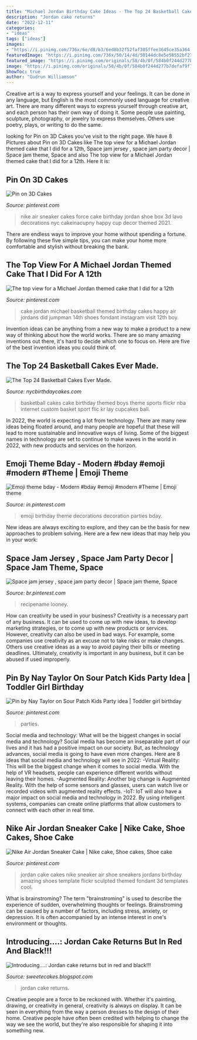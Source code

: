```yaml
---
title: "Michael Jordan Birthday Cake Ideas - The Top 24 Basketball Cakes Ever Made."
description: "Jordan cake returns"
date: "2022-12-11"
categories:
- "ideas"
tags: ["ideas"]
images:
- "https://i.pinimg.com/736x/6e/d8/b3/6ed8b32f52faf305ffee3645ce35a364.jpg"
featuredImage: "https://i.pinimg.com/736x/50/14/4d/50144dc8e5e58552bf27339a77becad0--d-cakes-birthday-cakes.jpg"
featured_image: "https://i.pinimg.com/originals/58/4b/0f/584b0f244d277b7defaf9f76596756fa.png"
image: "https://i.pinimg.com/originals/58/4b/0f/584b0f244d277b7defaf9f76596756fa.png"
ShowToc: true
author: "Gudrun Williamson"
---
```



Creative art is a way to express yourself and your feelings. It can be done in any language, but English is the most commonly used language for creative art. There are many different ways to express yourself through creative art, and each person has their own way of doing it. Some people use painting, sculpture, photography, or jewelry to express themselves. Others use poetry, plays, or writing to do the same.

	

		
looking for Pin on 3D Cakes you've visit to the right page. We have 8 Pictures about Pin on 3D Cakes like The top view for a Michael Jordan themed cake that I did for a 12th, Space jam jersey , space jam party decor | Space jam theme, Space and also The top view for a Michael Jordan themed cake that I did for a 12th. Here it is:
		
    
## Pin On 3D Cakes

<img loading=lazy src="https://i.pinimg.com/736x/50/14/4d/50144dc8e5e58552bf27339a77becad0--d-cakes-birthday-cakes.jpg" onerror="this.onerror=null;this.src='https://tse1.mm.bing.net/th?id=OIP.nhoDmoQ9oJabLnbL6lPutQHaI_&amp;pid=15.1';" alt="Pin on 3D Cakes">

_Source: pinterest.com_

>nike air sneaker cakes force cake birthday jordan shoe box 3d lavo decorations nyc cakeinacupny happy cup decor themed 2021. 

	

There are endless ways to improve your home without spending a fortune. By following these five simple tips, you can make your home more comfortable and stylish without breaking the bank.

    
## The Top View For A Michael Jordan Themed Cake That I Did For A 12th

<img loading=lazy src="https://i.pinimg.com/736x/6e/d8/b3/6ed8b32f52faf305ffee3645ce35a364.jpg" onerror="this.onerror=null;this.src='https://tse2.mm.bing.net/th?id=OIP.c65V9JAanhZm79fLSWIF-AHaJQ&amp;pid=15.1';" alt="The top view for a Michael Jordan themed cake that I did for a 12th">

_Source: pinterest.com_

>cake jordan michael basketball themed birthday cakes happy air jordans did jumpman 14th shoes fondant instagram visit 12th boy. 

	

Invention ideas can be anything from a new way to make a product to a new way of thinking about how the world works. There are so many amazing inventions out there, it's hard to decide which one to focus on. Here are five of the best invention ideas you could think of.

    
## The Top 24 Basketball Cakes Ever Made.

<img loading=lazy src="http://nycbirthdaycakes.com/wp-content/uploads/2016/01/layup-cake.jpg" onerror="this.onerror=null;this.src='https://tse4.mm.bing.net/th?id=OIP.DjV1f17lJVpbuCn8ouYDwAHaJ3&amp;pid=15.1';" alt="The Top 24 Basketball Cakes Ever Made.">

_Source: nycbirthdaycakes.com_

>basketball cakes cake birthday themed boys theme sports flickr nba internet custom basket sport flic kr lay cupcakes ball. 

	

In 2022, the world is expecting a lot from technology. There are many new ideas being floated around, and many people are hopeful that these will lead to more sustainable and innovative ways of living. Some of the biggest names in technology are set to continue to make waves in the world in 2022, with new products and services on the horizon.

    
## Emoji Theme Bday - Modern #bday #emoji #modern #Theme | Emoji Theme

<img loading=lazy src="https://i.pinimg.com/736x/9f/15/26/9f152606689f92c00293c37e8a9f49ba.jpg" onerror="this.onerror=null;this.src='https://tse3.mm.bing.net/th?id=OIP.1uAnni8OrZC8DmDNzPx8ggHaJ3&amp;pid=15.1';" alt="Emoji theme bday - Modern #bday #emoji #modern #Theme | Emoji theme">

_Source: in.pinterest.com_

>emoji birthday theme decorations decoration parties bday. 

	

New ideas are always exciting to explore, and they can be the basis for new approaches to problem solving. Here are a few new ideas that may help you in your work: 

    
## Space Jam Jersey , Space Jam Party Decor | Space Jam Theme, Space

<img loading=lazy src="https://i.pinimg.com/736x/c2/52/0f/c2520fd62ded1938e5450fc7d78b44c8.jpg" onerror="this.onerror=null;this.src='https://tse3.mm.bing.net/th?id=OIP.pdrpJl6xDl53FOIdrR9WvwHaLF&amp;pid=15.1';" alt="Space jam jersey , space jam party decor | Space jam theme, Space">

_Source: br.pinterest.com_

>recipename looney. 

	

How can creativity be used in your business?
Creativity is a necessary part of any business. It can be used to come up with new ideas, to develop marketing strategies, or to come up with new products or services. However, creativity can also be used in bad ways. For example, some companies use creativity as an excuse not to take risks or make changes. Others use creative ideas as a way to avoid paying their bills or meeting deadlines. Ultimately, creativity is important in any business, but it can be abused if used improperly.

    
## Pin By Nay Taylor On Sour Patch Kids Party Idea | Toddler Girl Birthday

<img loading=lazy src="https://i.pinimg.com/originals/58/4b/0f/584b0f244d277b7defaf9f76596756fa.png" onerror="this.onerror=null;this.src='https://tse2.mm.bing.net/th?id=OIP.U_x-MRytL5zKBm-0QML9pgHaNK&amp;pid=15.1';" alt="Pin by Nay Taylor on Sour Patch Kids Party idea | Toddler girl birthday">

_Source: pinterest.com_

>parties. 

	

Social media and technology: What will be the biggest changes in social media and technology?
Social media has become an inseparable part of our lives and it has had a positive impact on our society. But, as technology advances, social media is going to have even more changes. Here are 8 ideas that social media and technology will see in 2022: 
-Virtual Reality: This will be the biggest change when it comes to social media. With the help of VR headsets, people can experience different worlds without leaving their homes. 
-Augmented Reality: Another big change is Augmented Reality. With the help of some sensors and glasses, users can watch live or recorded videos with augmented reality effects. 
-IoT: IoT will also have a major impact on social media and technology in 2022. By using intelligent systems, companies can create online platforms that allow customers to connect with each other in real time.

    
## Nike Air Jordan Sneaker Cake | Nike Cake, Shoe Cakes, Shoe Cake

<img loading=lazy src="https://i.pinimg.com/originals/1e/ca/56/1eca564899d689b405e8e63f192980f7.jpg" onerror="this.onerror=null;this.src='https://tse1.mm.bing.net/th?id=OIP.96ELV69CQykA_KHeJyy_OgAAAA&amp;pid=15.1';" alt="Nike Air Jordan Sneaker Cake | Nike cake, Shoe cakes, Shoe cake">

_Source: pinterest.com_

>jordan cake cakes nike sneaker air shoe sneakers jordans birthday amazing shoes template flickr sculpted themed fondant 3d templates cool. 

	

What is brainstroming?
The term "brainstroming" is used to describe the experience of sudden, overwhelming thoughts or feelings. Brainstroming can be caused by a number of factors, including stress, anxiety, or depression. It is often accompanied by an intense interest in one's environment or thoughts.

    
## Introducing....: Jordan Cake Returns But In Red And Black!!!

<img loading=lazy src="https://4.bp.blogspot.com/-b3N9VDb0Dvs/UCEpzK1cIoI/AAAAAAAAA8A/294rvOEA__8/s1600/Jordan%2Bcake%2Bred%2Band%2Bblack%2B2.jpg" onerror="this.onerror=null;this.src='https://tse3.mm.bing.net/th?id=OIP.t7y--uQbGJ3Ajutt7R8CQgHaJ4&amp;pid=15.1';" alt="Introducing....: Jordan cake returns but in red and black!!!">

_Source: sweetecakes.blogspot.com_

>jordan cake returns. 

	

Creative people are a force to be reckoned with. Whether it's painting, drawing, or creativity in general, creativity is always on display. It can be seen in everything from the way a person dresses to the design of their home. Creative people have often been credited with helping to change the way we see the world, but they're also responsible for shaping it into something new.

